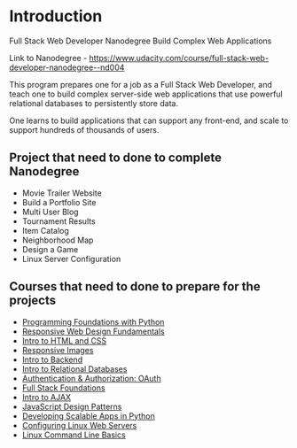 # Introduction
Full Stack Web Developer Nanodegree
Build Complex Web Applications

Link to Nanodegree - https://www.udacity.com/course/full-stack-web-developer-nanodegree--nd004

This program prepares one for a job as a Full Stack Web Developer, and teach one to build complex server-side web applications that use powerful relational databases to persistently store data.

One learns to build applications that can support any front-end, and scale to support hundreds of thousands of users.

## Project that need to done to complete Nanodegree
- Movie Trailer Website
- Build a Portfolio Site
- Multi User Blog
- Tournament Results
- Item Catalog
- Neighborhood Map
- Design a Game
- Linux Server Configuration

## Courses that need to done to prepare for the projects
- [Programming Foundations with Python](https://www.udacity.com/course/programming-foundations-with-python--ud036)
- [Responsive Web Design Fundamentals](https://www.udacity.com/course/responsive-web-design-fundamentals--ud893)
- [Intro to HTML and CSS](https://www.udacity.com/course/intro-to-html-and-css--ud304)
- [Responsive Images](https://www.udacity.com/course/responsive-images--ud882)
- [Intro to Backend](https://www.udacity.com/course/intro-to-backend--ud171)
- [Intro to Relational Databases](https://www.udacity.com/course/intro-to-relational-databases--ud197)
- [Authentication & Authorization: OAuth](https://www.udacity.com/course/authentication-authorization-oauth--ud330)
- [Full Stack Foundations](https://www.udacity.com/course/full-stack-foundations--ud088)
- [Intro to AJAX](https://www.udacity.com/course/intro-to-ajax--ud110)
- [JavaScript Design Patterns](https://www.udacity.com/course/javascript-design-patterns--ud989)
- [Developing Scalable Apps in Python](https://www.udacity.com/course/developing-scalable-apps-in-python--ud858)
- [Configuring Linux Web Servers](https://www.udacity.com/course/configuring-linux-web-servers--ud299)
- [Linux Command Line Basics](https://www.udacity.com/course/linux-command-line-basics--ud595)
